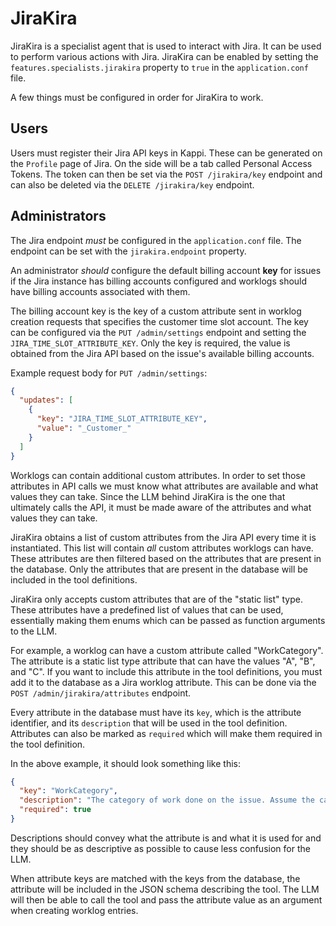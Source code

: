 # JiraKira

JiraKira is a specialist agent that is used to interact with Jira. It can be used to perform various actions with Jira.
JiraKira can be enabled by setting the `features.specialists.jirakira` property to `true` in the `application.conf`
file.

A few things must be configured in order for JiraKira to work.

## Users

Users must register their Jira API keys in Kappi. These can be generated on the `Profile` page of Jira. On the side will
be a tab called Personal Access Tokens. The token can then be set via the `POST /jirakira/key` endpoint and can also be
deleted via the `DELETE /jirakira/key` endpoint.

## Administrators

The Jira endpoint _must_ be configured in the `application.conf` file. The endpoint can be set with the
`jirakira.endpoint` property.

An administrator _should_ configure the default billing account **key** for issues if the Jira instance has billing
accounts configured and worklogs should have billing accounts associated with them.

The billing account key is the key of a custom attribute sent in worklog creation requests that specifies the customer
time slot account. The key can be configured via the `PUT /admin/settings` endpoint and setting the
`JIRA_TIME_SLOT_ATTRIBUTE_KEY`. Only the key is required, the value is obtained from the Jira API based on the issue's
available billing accounts.

Example request body for `PUT /admin/settings`:

```json
{
  "updates": [
    {
      "key": "JIRA_TIME_SLOT_ATTRIBUTE_KEY",
      "value": "_Customer_"
    }
  ]
}
```

Worklogs can contain additional custom attributes. In order to set those attributes in API calls we must know what
attributes are available and what values they can take. Since the LLM behind JiraKira is the one that ultimately calls
the API, it must be made aware of the attributes and what values they can take.

JiraKira obtains a list of custom attributes from the Jira API every time it is instantiated. This list will
contain _all_ custom attributes worklogs can have. These attributes are then filtered based on the attributes that are
present in the database. Only the attributes that are present in the database will be included in the tool definitions.

JiraKira only accepts custom attributes that are of the "static list" type. These attributes have a predefined list of
values that can be used, essentially making them enums which can be passed as function arguments to the LLM.

For example, a worklog can have a custom attribute called "WorkCategory". The attribute is a static list type attribute
that can have the values "A", "B", and "C". If you want to include this attribute in the tool definitions, you must add
it to the database as a Jira worklog attribute. This can be done via the `POST /admin/jirakira/attributes` endpoint.

Every attribute in the database must have its `key`, which is the attribute identifier, and its `description` that will
be used in the tool definition. Attributes can also be marked as `required` which will make them required in the tool
definition.

In the above example, it should look something like this:

```json
{
  "key": "WorkCategory",
  "description": "The category of work done on the issue. Assume the category to be A, unless the user's instruction says otherwise.",
  "required": true
}
```

Descriptions should convey what the attribute is and what it is used for and they should be as descriptive
as possible to cause less confusion for the LLM.

When attribute keys are matched with the keys from the database, the attribute will be included in the JSON schema
describing the tool. The LLM will then be able to call the tool and pass the attribute value as an argument when
creating worklog entries.
